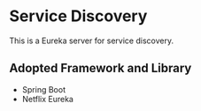 # Service Discovery

This is a Eureka server for service discovery. 

## Adopted Framework and Library

- Spring Boot
- Netflix Eureka